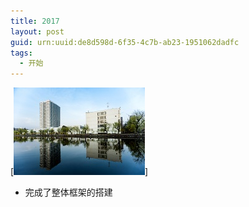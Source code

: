 ```yaml
---
title: 2017
layout: post
guid: urn:uuid:de8d598d-6f35-4c7b-ab23-1951062dadfc
tags:
  - 开始
---
```


[![Shadow](/media/files/2017/12/12/shida.jpg)]

- 完成了整体框架的搭建


